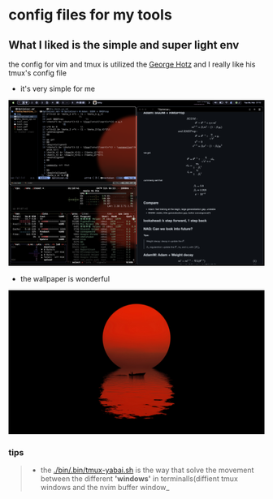 # config files for my tools 

## What I liked is the simple and super light env

the config for vim and tmux is utilized the [George Hotz](https://github.com/geohot/configuration)
and I really like his tmux's config file
- it's very simple for me 

![tmux](./img/ui.jpg)

- the wallpaper is wonderful

![start_night](./wallpaper/sun-6016x3384-5603.jpg)

### tips
> - the [./bin/.bin/tmux-yabai.sh](https://github.com/koekeishiya/skhd/issues/116) is the way that solve the movement between the different **'windows'** in terminalls(diffient tmux windows and the nvim buffer window_
